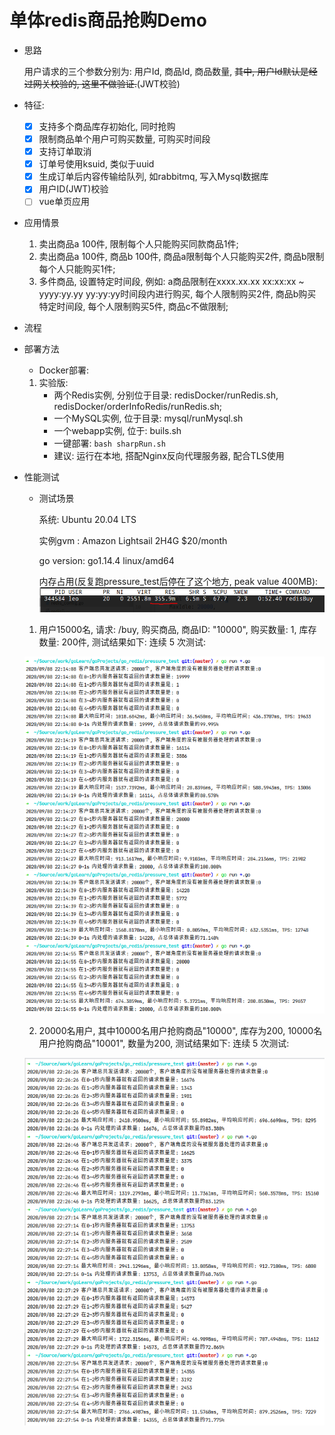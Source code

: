 # 单体redis商品抢购Demo

- 思路

    用户请求的三个参数分别为: 用户Id, 商品Id, 商品数量, ~~其中, 用户Id默认是经过网关校验的, 这里不做验证.~~(JWT校验)
    
- 特征:

    - [x] 支持多个商品库存初始化, 同时抢购
    - [x] 限制商品单个用户可购买数量, 可购买时间段
    - [x] 支持订单取消
    - [x] 订单号使用ksuid, 类似于uuid
    - [x] 生成订单后内容传输给队列, 如rabbitmq, 写入Mysql数据库
    - [x] 用户ID(JWT)校验
    - [ ] vue单页应用 

- 应用情景

    1. 卖出商品a 100件, 限制每个人只能购买同款商品1件;
    2. 卖出商品a 100件, 商品b 100件, 商品a限制每个人只能购买2件, 商品b限制每个人只能购买1件;
    3. 多件商品, 设置特定时间段, 例如: a商品限制在xxxx.xx.xx xx:xx:xx ~ yyyy:yy.yy yy:yy:yy时间段内进行购买,
    每个人限制购买2件, 商品b购买特定时间段, 每个人限制购买5件, 商品c不做限制;
    
    
- 流程
    

- 部署方法
    - Docker部署:
    1. 实验版:
        - 两个Redis实例, 分别位于目录: redisDocker/runRedis.sh, redisDocker/orderInfoRedis/runRedis.sh;
        - 一个MySQL实例, 位于目录: mysql/runMysql.sh
        - 一个webapp实例, 位于: buils.sh
        - 一键部署: `bash sharpRun.sh`
        - 建议: 运行在本地, 搭配Nginx反向代理服务器, 配合TLS使用

- 性能测试

    - 测试场景
    
        系统: Ubuntu 20.04 LTS
    
        实例gvm : Amazon Lightsail 2H4G $20/month
        
        go version: go1.14.4 linux/amd64
        
        内存占用(反复跑pressure_test后停在了这个地方, peak value 400MB):
    ![pressure_test_memory](pressure_test/img/pressure.png)
    1. 用户15000名, 请求: /buy, 购买商品, 商品ID: "10000", 购买数量: 1, 库存数量: 200件, 测试结果如下:
    连续 5 次测试:
    
    ![1.1](pressure_test/img/1.1.png)
    
    2. 20000名用户, 其中10000名用户抢购商品"10000", 库存为200, 10000名用户抢购商品"10001", 数量为200, 测试结果如下:
    连续 5 次测试:
    
    ![2.1](pressure_test/img/2.1.png)
